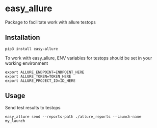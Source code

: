 # easy_allure

Package to facilitate work with allure testops

## Installation

```shell
pip3 install easy-allure
```
To work with easy_allure, ENV variables for testops should be set in your working environment
```shell
export ALLURE_ENDPOINT=ENDPOINT_HERE
export ALLURE_TOKEN=TOKEN_HERE
export ALLURE_PROJECT_ID=ID_HERE
```

## Usage

Send test results to testops
```shell
easy_allure send --reports-path ./allure_reports --launch-name my_launch
```
